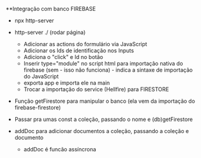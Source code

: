 \*\*Integração com banco FIREBASE

-   npx http-server

*   http-server ./ (rodar página)

    -   Adicionar as actions do formulário via JavaScript
    -   Adicionar os Ids de identificação nos Inputs
    -   Adiciona o "click" e Id no botão
    -   Inserir type="module" no script html para importação nativa do firebase (sem - isso não funciona) - indica a sintaxe de importação do JavaScript
    -   exporta app e importa ele na main
    -   Trocar a importação do service (Hellfire) para FIRESTORE

*   Função getFirestore para manipular o banco (ela vem da importação do firebase-firestore)
*   Passar pra umas const a coleção, passando o nome e (db)getFirestore
*   addDoc para adicionar documentos a coleção, passando a coleção e documento
    -   addDoc é funcão assíncrona
